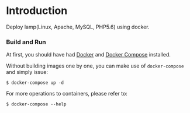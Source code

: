 # Introduction

Deploy lamp(Linux, Apache, MySQL, PHP5.6) using docker.


### Build and Run

At first, you should have had [Docker](https://docs.docker.com) and [Docker Compose](https://docs.docker.com/compose) installed.

Without building images one by one, you can make use of `docker-compose` and simply issue:

    $ docker-compose up -d

For more operations to containers, please refer to:

    $ docker-compose --help
